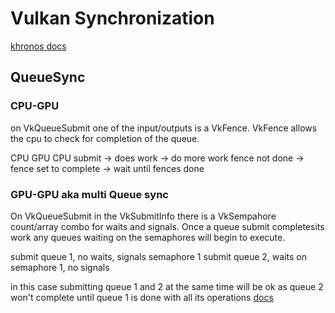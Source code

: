 # Vulkan Synchronization

[khronos docs](https://www.khronos.org/blog/understanding-vulkan-synchronization)
## QueueSync
### CPU-GPU
on VkQueueSubmit one of the input/outputs is a VkFence. VkFence allows the cpu to check for completion of the queue. 

CPU                 GPU                     CPU
submit          -> does work             -> do more work
fence not done  -> fence set to complete -> wait until fences done

### GPU-GPU aka multi Queue sync
On VkQueueSubmit in the VkSubmitInfo there is a VkSempahore count/array combo for waits and signals. Once a queue submit completesits work any queues waiting on the semaphores will begin to execute. 

submit queue 1, no waits, signals semaphore 1
submit queue 2, waits on semaphore 1, no signals

in this case submitting queue 1 and 2 at the same time will be ok as queue 2 won't complete until
queue 1 is done with all its operations
[docs](https://registry.khronos.org/vulkan/specs/1.3-extensions/html/vkspec.html#synchronization-semaphores-signaling)
